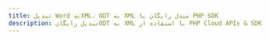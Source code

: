 ---title: تبدیل Word بهXML، ODT به XML مبدل رایگان یا PHP SDKdescription: تبدیل رایگانODT به XML با استفاده از PHP Cloud APIs & SDK. همچنین اسناد Microsoft Word و OpenOffice را در Cloud ایجاد، ویرایش و رندر کنید.---